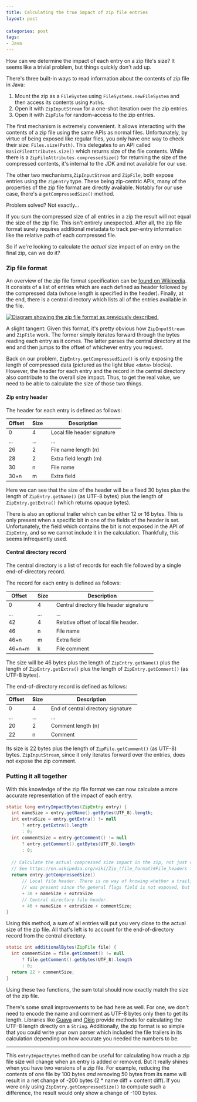 ```yaml
---
title: Calculating the true impact of zip file entries
layout: post

categories: post
tags:
- Java
---
```


How can we determine the impact of each entry on a zip file's size? It seems like a trivial problem, but things quickly don't add up.

There's three built-in ways to read information about the contents of zip file in Java:

 1. Mount the zip as a `FileSystem` using `FileSystems.newFileSystem` and then access its contents using `Path`s.
 2. Open it with `ZipInputStream` for a one-shot iteration over the zip entries.
 3. Open it with `ZipFile` for random-access to the zip entries.

The first mechanism is extremely convenient. It allows interacting with the contents of a zip file using the same APIs as normal files. Unfortunately, by virtue of being exposed like regular files, you only have one way to check their size: `Files.size(Path)`. This delegates to an API called `BasicFileAttributes.size()` which returns size of the file contents. While there is a `ZipFileAttributes.compressedSize()` for returning the size of the compressed contents, it's internal to the JDK and not available for our use.

The other two mechanisms,`ZipInputStream` and `ZipFile`, both expose entries using the `ZipEntry` type. These being zip-centric APIs, many of the properties of the zip file format are directly available. Notably for our use case, there's a `getCompressedSize()` method.

Problem solved? Not exactly…

If you sum the compressed size of all entries in a zip the result will not equal the size of the zip file. This isn't entirely unexpected. After all, the zip file format surely requires additional metadata to track per-entry information like the relative path of each compressed file.

So if we're looking to calculate the _actual_ size impact of an entry on the final zip, can we do it?


### Zip file format

An overview of the zip file format specification can be [found on Wikipedia](https://en.wikipedia.org/wiki/Zip_(file_format)#Structure). It consists of a list of entries which are each defined as header followed by the compressed data (whose length is specified in the header). Finally, at the end, there is a central directory which lists all of the entries available in the file.

<a href="/static/post-image/zip_layout@2x.png">
  <img
    src="/static/post-image/zip_layout.png"
    srcset="/static/post-image/zip_layout.png 1x,
            /static/post-image/zip_layout@2x.png 2x"
    alt="Diagram showing the zip file format as previously described."
    />
</a>

A slight tangent: Given this format, it's pretty obvious how `ZipInputStream` and `ZipFile` work. The former simply iterates forward through the bytes reading each entry as it comes. The latter parses the central directory at the end and then jumps to the offset of whichever entry you request.

Back on our problem, `ZipEntry.getCompressedSize()` is only exposing the length of compressed data (pictured as the light blue `<data>` blocks). However, the header for each entry and the record in the central directory also contribute to the overall size impact. Thus, to get the real value, we need to be able to calculate the size of those two things.

#### Zip entry header

The header for each entry is defined as follows:

<style type="text/css">
th,td { padding-right: 15px; padding-bottom: 5px; }
table { margin-bottom: 15px; }
</style>

| Offset | Size | Description                 |
| ------ | ---- | --------------------------- |
| 0      | 4    | Local file header signature |
| ...    | ...  | ...                         |
| 26     | 2    | File name length (n)        |
| 28     | 2    | Extra field length (m)      |
| 30     | n    | File name                   |
| 30+n   | m    | Extra field                 |

Here we can see that the size of the header will be a fixed 30 bytes plus the length of `ZipEntry.getName()` (as UTF-8 bytes) plus the length of `ZipEntry.getExtra()` (which returns opaque bytes).

There is also an optional trailer which can be either 12 or 16 bytes. This is only present when a specific bit in one of the fields of the header is set. Unfortunately, the field which contains the bit is not exposed in the API of `ZipEntry`, and so we cannot include it in the calculation. Thankfully, this seems infrequently used.

#### Central directory record

The central directory is a list of records for each file followed by a single end-of-directory record.

The record for each entry is defined as follows:

| Offset | Size | Description                             |
| ------ | ---- | --------------------------------------- |
| 0      | 4    | Central directory file header signature |
| ...    | ...  | ...                                     |
| 42     | 4    | Relative offset of local file header.   |
| 46     | n    | File name                               |
| 46+n   | m    | Extra field                             |
| 46+n+m | k    | File comment                            |

The size will be 46 bytes plus the length of `ZipEntry.getName()` plus the length of `ZipEntry.getExtra()` plus the length of `ZipEntry.getComment()` (as UTF-8 bytes).

The end-of-directory record is defined as follows:

| Offset | Size | Description                        |
| ------ | ---- | ---------------------------------- |
| 0      | 4    | End of central directory signature |
| ...    | ...  | ...                                |
| 20     | 2    | Comment length (n)                 |
| 22     | n    | Comment                            |

Its size is 22 bytes plus the length of `ZipFile.getComment()` (as UTF-8) bytes. `ZipInputStream`, since it only iterates forward over the entries, does not expose the zip comment.


### Putting it all together

With this knowledge of the zip file format we can now calculate a more accurate representation of the impact of each entry.

```java
static long entryImpactBytes(ZipEntry entry) {
  int nameSize = entry.getName().getBytes(UTF_8).length;
  int extraSize = entry.getExtra() != null
      ? entry.getExtra().length
      : 0;
  int commentSize = entry.getComment() != null
      ? entry.getComment().getBytes(UTF_8).length
      : 0;

  // Calculate the actual compressed size impact in the zip, not just compressed data size.
  // See https://en.wikipedia.org/wiki/Zip_(file_format)#File_headers for details.
  return entry.getCompressedSize()
      // Local file header. There is no way of knowing whether a trailing data descriptor
      // was present since the general flags field is not exposed, but it's unlikely.
      + 30 + nameSize + extraSize
      // Central directory file header.
      + 46 + nameSize + extraSize + commentSize;
}
```

Using this method, a sum of all entries will put you very close to the actual size of the zip file. All that's left is to account for the end-of-directory record from the central directory.

```java
static int additionalBytes(ZipFile file) {
  int commentSize = file.getComment() != null
      ? file.getComment().getBytes(UTF_8).length
      : 0;
  return 22 + commentSize;
}
```

Using these two functions, the sum total should now exactly match the size of the zip file.

There's some small improvements to be had here as well. For one, we don't need to encode the name and comment as UTF-8 bytes only then to get its length. Libraries like [Guava](https://guava.dev/releases/19.0/api/docs/com/google/common/base/Utf8.html#encodedLength(java.lang.CharSequence)) and [Okio](https://square.github.io/okio/2.x/okio/okio/kotlin.-string/utf8-size/) provide methods for calculating the UTF-8 length directly on a `String`. Additionally, the zip format is so simple that you could write your own parser which included the file trailers in its calculation depending on how accurate you needed the numbers to be.

---

This `entryImpactBytes` method can be useful for calculating how much a zip file size will change when an entry is added or removed. But it really shines when you have two versions of a zip file. For example, reducing the contents of one file by 100 bytes _and_ removing 50 bytes from its name will result in a net change of -200 bytes (2 * name diff + content diff). If you were only using `ZipEntry.getCompressedSize()` to compute such a difference, the result would only show a change of -100 bytes.